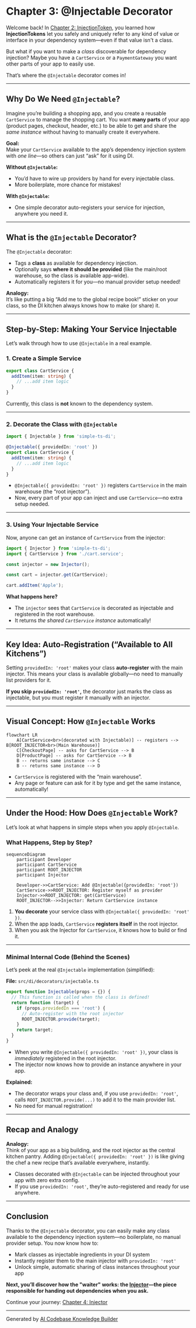 # Chapter 3: @Injectable Decorator

Welcome back! In [Chapter 2: InjectionToken](02_injectiontoken_.md), you learned how **InjectionTokens** let you safely and uniquely refer to any kind of value or interface in your dependency system—even if that value isn't a class.

But what if you want to make a *class* discoverable for dependency injection? Maybe you have a `CartService` or a `PaymentGateway` you want other parts of your app to easily use.

That’s where the `@Injectable` decorator comes in!

---

## Why Do We Need `@Injectable`?

Imagine you’re building a shopping app, and you create a reusable `CartService` to manage the shopping cart. You want **many parts** of your app (product pages, checkout, header, etc.) to be able to get and share the *same instance* without having to manually create it everywhere.

**Goal:**  
Make your `CartService` available to the app’s dependency injection system with *one line*—so others can just “ask” for it using DI.

**Without `@Injectable`:**
- You’d have to wire up providers by hand for every injectable class.
- More boilerplate, more chance for mistakes!

**With `@Injectable`:**
- One simple decorator auto-registers your service for injection, anywhere you need it.

---

## What is the `@Injectable` Decorator?

The `@Injectable` decorator:

- Tags a **class** as available for dependency injection.
- Optionally says **where it should be provided** (like the main/root warehouse, so the class is available app-wide).
- Automatically registers it for you—no manual provider setup needed!

**Analogy:**  
It’s like putting a big “Add me to the global recipe book!” sticker on your class, so the DI kitchen always knows how to make (or share) it.

---

## Step-by-Step: Making Your Service Injectable

Let’s walk through how to use `@Injectable` in a real example.

### 1. Create a Simple Service

```ts
export class CartService {
  addItem(item: string) {
    // ...add item logic
  }
}
```

Currently, this class is **not** known to the dependency system.

---

### 2. Decorate the Class with `@Injectable`

```ts
import { Injectable } from 'simple-ts-di';

@Injectable({ providedIn: 'root' })
export class CartService {
  addItem(item: string) {
    // ...add item logic
  }
}
```

- `@Injectable({ providedIn: 'root' })` registers `CartService` in the main warehouse (the “root injector”).
- Now, every part of your app can inject and use `CartService`—no extra setup needed.

---

### 3. Using Your Injectable Service

Now, anyone can get an instance of `CartService` from the injector:

```ts
import { Injector } from 'simple-ts-di';
import { CartService } from './cart.service';

const injector = new Injector();

const cart = injector.get(CartService);

cart.addItem('Apple');
```

**What happens here?**
- The `injector` sees that `CartService` is decorated as injectable and registered in the root warehouse.
- It returns *the shared `CartService` instance* automatically!

---

## Key Idea: Auto-Registration (“Available to All Kitchens”)

Setting `providedIn: 'root'` makes your class **auto-register** with the main injector. This means your class is available globally—no need to manually list providers for it.

**If you skip `providedIn: 'root'`,** the decorator just marks the class as injectable, but you must register it manually with an injector.

---

## Visual Concept: How `@Injectable` Works

```mermaid
flowchart LR
    A[CartService<br>(decorated with Injectable)] -- registers --> B[ROOT_INJECTOR<br>(Main Warehouse)]
    C[CheckoutPage] -- asks for CartService --> B
    D[ProductPage] -- asks for CartService --> B
    B -- returns same instance --> C
    B -- returns same instance --> D
```

- `CartService` is registered with the “main warehouse”.
- Any page or feature can ask for it by type and get the same instance, automatically!

---

## Under the Hood: How Does `@Injectable` Work?

Let’s look at what happens in simple steps when you apply `@Injectable`.

### What Happens, Step by Step?

```mermaid
sequenceDiagram
    participant Developer
    participant CartService
    participant ROOT_INJECTOR
    participant Injector

    Developer->>CartService: Add @Injectable({providedIn: 'root'})
    CartService->>ROOT_INJECTOR: Register myself as provider
    Injector->>ROOT_INJECTOR: get(CartService)
    ROOT_INJECTOR-->>Injector: Return CartService instance
```

1. **You decorate** your service class with `@Injectable({ providedIn: 'root' })`.
2. When the app loads, `CartService` **registers itself** in the root injector.
3. When you ask the Injector for `CartService`, it knows how to build or find it.

---

### Minimal Internal Code (Behind the Scenes)

Let’s peek at the real `@Injectable` implementation (simplified):

**File:** `src/di/decorators/injectable.ts`

```ts
export function Injectable(props = {}) {
  // This function is called when the class is defined!
  return function (target) {
    if (props.providedIn === 'root') {
      // Auto-register with the root injector
      ROOT_INJECTOR.provide(target);
    }
    return target;
  }
}
```

- When you write `@Injectable({ providedIn: 'root' })`, your class is *immediately* registered in the root injector.
- The injector now knows how to provide an instance anywhere in your app.

**Explained:**  
- The decorator wraps your class and, if you use `providedIn: 'root'`, calls `ROOT_INJECTOR.provide(...)` to add it to the main provider list.
- No need for manual registration!

---

## Recap and Analogy

**Analogy:**  
Think of your app as a big building, and the root injector as the central kitchen pantry. Adding `@Injectable({ providedIn: 'root' })` is like giving the chef a new recipe that’s available everywhere, instantly.

- Classes decorated with `@Injectable` can be injected throughout your app with zero extra config.
- If you use `providedIn: 'root'`, they’re auto-registered and ready for use anywhere.

---

## Conclusion

Thanks to the `@Injectable` decorator, you can easily make any class available to the dependency injection system—no boilerplate, no manual provider setup. You now know how to:

- Mark classes as injectable ingredients in your DI system
- Instantly register them to the main injector with `providedIn: 'root'`
- Unlock simple, automatic sharing of class instances throughout your app

**Next, you’ll discover how the "waiter" works: the [Injector](04_injector_.md)—the piece responsible for handing out dependencies when you ask.**

Continue your journey: [Chapter 4: Injector](04_injector_.md)

---

Generated by [AI Codebase Knowledge Builder](https://github.com/The-Pocket/Tutorial-Codebase-Knowledge)